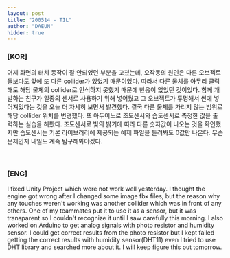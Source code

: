 ```yaml
---
layout: post
title: "200514 - TIL"
author: "DAEUN"
hidden: true
---
```


### [KOR]
어제 화면의 터치 동작이 잘 안되었던 부분을 고쳤는데, 오작동의 원인은 다른 오브젝트들보다도 앞에 또 다른 collider가 있었기 때문이었다. 따라서 다른 물체를 아무리 클릭해도 해당 물체의 collider로 인식하지 못했기 때문에 반응이 없었던 것이었다. 함께 개발하는 친구가 일종의 센서로 사용하기 위해 넣어뒀고 그 오브젝트가 투명해서 씬에 넣어져있다는 것을 오늘 더 자세히 보면서 발견했다. 결국 다른 물체를 가리지 않는 범위로 해당 collider 위치를 변경했다. 또 아두이노로 조도센서와 습도센서로 측정한 값을 출력하는 실습을 해봤다. 조도센서로 빛의 밝기에 따라 다른 숫자값이 나오는 것을 확인했지만 습도센서는 기본 라이브러리에 제공되는 예제 파일을 돌려봐도 0값만 나온다. 무슨 문제인지 내일도 계속 탐구해봐야겠다.
<br><br><br>
### [ENG]
I fixed Unity Project which were not work well yesterday. I thought the engine got wrong after I changed some image fbx files, but the reason why any touches weren't working was another collider which was in front of any others. One of my teammates put it to use it as a sensor, but it was transparent so I couldn't recognize it until I saw carefully this morning. I also worked on Arduino to get analog signals with photo resistor and humidity sensor. I could get correct results from the photo resistor but I kept failed getting the correct results with humidity sensor(DHT11) even I tried to use DHT library and searched more about it. I will keep figure this out tomorrow.